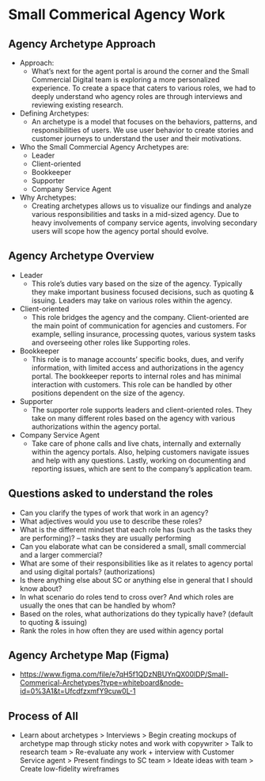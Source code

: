 # Small Commerical Agency Work

## Agency Archetype Approach
- Approach:
  - What’s next for the agent portal is around the corner and the Small Commercial Digital team is exploring a more personalized experience. To create a space that caters to various roles, we had to deeply understand who agency roles are through interviews and reviewing existing research.
- Defining Archetypes:
  - An archetype is a model that focuses on the behaviors, patterns, and responsibilities of users. We use user behavior to create stories and customer journeys to understand the user and their motivations.
- Who the Small Commercial Agency Archetypes are:
  - Leader
  - Client-oriented 
  - Bookkeeper 
  - Supporter 
  - Company Service Agent
- Why Archetypes:
  - Creating archetypes allows us to visualize our findings and analyze various responsibilities and tasks in a mid-sized agency. Due to heavy involvements of company service agents, involving secondary users will scope how the agency portal should evolve. 

## Agency Archetype Overview
- Leader
  - This role’s duties vary based on the size of the agency. Typically they make important business focused decisions, such as quoting & issuing. Leaders may take on various roles within the agency. 
- Client-oriented 
  - This role bridges the agency and the company. Client-oriented are the main point of communication for agencies and customers. For example, selling insurance, processing quotes, various system tasks and overseeing other roles like Supporting roles. 
- Bookkeeper
  - This role is to manage accounts’ specific books, dues, and verify information, with limited access and authorizations in the agency portal. The bookkeeper reports to internal roles and has minimal interaction with customers. This role can be handled by other positions dependent on the size of the agency.
- Supporter
  - The supporter role supports leaders and client-oriented roles. They take on many different roles based on the agency with various authorizations within the agency portal. 
- Company Service Agent
  - Take care of phone calls and live chats, internally and externally within the agency portals. Also, helping customers navigate issues and help with any questions. Lastly, working on documenting and reporting issues, which are sent to the company’s application team. 

## Questions asked to understand the roles
- Can you clarify the types of work that work in an agency? 
- What adjectives would you use to describe these roles? 
- What is the different mindset that each role has (such as the tasks they are performing)? – tasks they are usually performing 
- Can you elaborate what can be considered a small, small commercial and a larger commercial?
- What are some of their responsibilities like as it relates to agency portal and using digital portals? (authorizations)
- Is there anything else about SC or anything else in general that I should know about?
- In what scenario do roles tend to cross over? And which roles are usually the ones that can be handled by whom?
- Based on the roles, what authorizations do they typically have? (default to quoting & issuing)
- Rank the roles in how often they are used within agency portal

## Agency Archetype Map (Figma)
- https://www.figma.com/file/e7qH5f1QDzNBUYnQX00lDP/Small-Commerical-Archetypes?type=whiteboard&node-id=0%3A1&t=UfcdfzxmfY9cuw0L-1

## Process of All
- Learn about archetypes > Interviews > Begin creating mockups of archetype map through sticky notes and work with copywriter > Talk to research team > Re-evaluate any work + interview with Customer Service agent > Present findings to SC team > Ideate ideas with team > Create low-fidelity wireframes 
